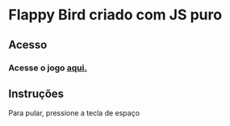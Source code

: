# Flappy Bird criado com JS puro

## Acesso

### Acesse o jogo [aqui.](https://micaelriboura.github.io/flappy-bird-pure-js/)

## Instruções

Para pular, pressione a tecla de espaço<br/>
